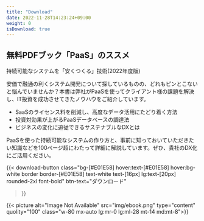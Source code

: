 ```yaml
---
title: "Download"
date: 2022-11-28T14:23:24+09:00
weight: 0
isDownload: true
---
```


<div class="md:mx-0 py-20 md:py-36 px-4 md:pr-0 md:pl-12 lg:pl-28 bg-white">
  <h2 class="text-2xl md:text-4xl font-bold mb-4">無料PDFブック「PaaS」のススメ</h2>
  <p class="text-lg font-bold">持続可能なシステムを「安くつくる」技術(2022年度版)</p>

<div class="flex flex-col md:flex-row md:gap-8 lg:gap-0">
  <div class="md:w-2/3 lg:w-[540px]">
  <P class="mt-12">安価で融通の利くシステム開発について探しているものの、どれもピンとこないと悩んでいませんか？本書は弊社がPaaSを使ってクライアント様の課題を解決し、IT投資を成功させてきたノウハウをご紹介しています。</p>

  <ul class="my-8 list-disc ml-6">
    <li class="mb-2">SaaSのライセンス料を削減し、高度なデータ活用にたどり着く方法</li>
    <li class="mb-2">投資対効果が上がるPaaSデータベースの調達法</li>
    <li>ビジネスの変化に追従できるサステナブルなDXとは</li>
  </ul>

  <p>PaaSを使った持続可能なシステムの作り方と、事前に知っておいていただきたい知識などを100ページ超にわたって詳細に解説しています。ぜひ、貴社のDX化にご活用ください。</p>


  {{< download-button
      class="bg-[#E01E58] hover:text-[#E01E58] hover:bg-white border border-[#E01E58] text-white text-[16px] lg:text-[20px] rounded-2xl font-bold" btn-text="ダウンロード"
  >}}
  </div>

  {{< picture alt="Image Not Available" src="img/ebook.png" type="content" quolity="100" class="w-80 mx-auto lg:mr-0 lg:ml-28 mt-14 md:mt-8">}}
</div>

</div>
